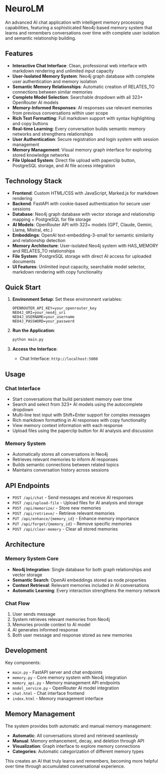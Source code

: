 # NeuroLM

An advanced AI chat application with intelligent memory processing capabilities, featuring a sophisticated Neo4j-based memory system that learns and remembers conversations over time with complete user isolation and semantic relationship building.

## Features

- **Interactive Chat Interface**: Clean, professional web interface with markdown rendering and unlimited input capacity
- **User-Isolated Memory System**: Neo4j graph database with complete user authentication and memory isolation
- **Semantic Memory Relationships**: Automatic creation of RELATES_TO connections between similar memories
- **Complete Model Selection**: Searchable dropdown with all 323+ OpenRouter AI models
- **Memory-Informed Responses**: AI responses use relevant memories from previous conversations within user scope
- **Rich Text Formatting**: Full markdown support with syntax highlighting and copy buttons
- **Real-time Learning**: Every conversation builds semantic memory networks and strengthens relationships
- **User Authentication**: Secure registration and login system with session management
- **Memory Management**: Visual memory graph interface for exploring stored knowledge networks
- **File Upload System**: Direct file upload with paperclip button, PostgreSQL storage, and AI file access integration

## Technology Stack

- **Frontend**: Custom HTML/CSS with JavaScript, Marked.js for markdown rendering
- **Backend**: FastAPI with cookie-based authentication for secure user sessions
- **Database**: Neo4j graph database with vector storage and relationship mapping + PostgreSQL for file storage
- **AI Models**: OpenRouter API with 323+ models (GPT, Claude, Gemini, Llama, Mistral, etc.)
- **Embeddings**: OpenAI text-embedding-3-small for semantic similarity and relationship detection
- **Memory Architecture**: User-isolated Neo4j system with HAS_MEMORY and RELATES_TO relationships
- **File System**: PostgreSQL storage with direct AI access for uploaded documents
- **UI Features**: Unlimited input capacity, searchable model selector, markdown rendering with copy functionality

## Quick Start

1. **Environment Setup**:
   Set these environment variables:
   ```
   OPENROUTER_API_KEY=your_openrouter_key
   NEO4J_URI=your_neo4j_uri  
   NEO4J_USERNAME=your_username
   NEO4J_PASSWORD=your_password
   ```

2. **Run the Application**:
   ```bash
   python main.py
   ```

3. **Access the Interface**:
   - Chat Interface: `http://localhost:5000`

## Usage

### Chat Interface
- Start conversations that build persistent memory over time
- Search and select from 323+ AI models using the autocomplete dropdown
- Multi-line text input with Shift+Enter support for complex messages
- Rich markdown formatting in AI responses with copy functionality
- View memory context information with each response
- Upload files using the paperclip button for AI analysis and discussion

### Memory System
- Automatically stores all conversations in Neo4j
- Retrieves relevant memories to inform AI responses
- Builds semantic connections between related topics
- Maintains conversation history across sessions

## API Endpoints

- `POST /api/chat` - Send messages and receive AI responses
- `POST /api/upload-file` - Upload files for AI analysis and storage
- `POST /api/memorize/` - Store new memories
- `POST /api/retrieve/` - Retrieve relevant memories
- `PUT /api/enhance/{memory_id}` - Enhance memory importance
- `PUT /api/forget/{memory_id}` - Remove specific memories
- `POST /api/clear-memory` - Clear all stored memories

## Architecture

### Memory System Core
- **Neo4j Integration**: Single database for both graph relationships and vector storage
- **Semantic Search**: OpenAI embeddings stored as node properties
- **Context Retrieval**: Relevant memories included in AI conversations
- **Automatic Learning**: Every interaction strengthens the memory network

### Chat Flow
1. User sends message
2. System retrieves relevant memories from Neo4j
3. Memories provide context to AI model
4. AI generates informed response
5. Both user message and response stored as new memories

## Development

Key components:
- `main.py` - FastAPI server and chat endpoints
- `memory.py` - Core memory system with Neo4j integration
- `memory_api.py` - Memory management API endpoints
- `model_service.py` - OpenRouter AI model integration
- `chat.html` - Chat interface frontend
- `index.html` - Memory management interface

## Memory Management

The system provides both automatic and manual memory management:
- **Automatic**: All conversations stored and retrieved seamlessly
- **Manual**: Memory enhancement, decay, and deletion through API
- **Visualization**: Graph interface to explore memory connections
- **Categories**: Automatic categorization of different memory types

This creates an AI that truly learns and remembers, becoming more helpful over time through accumulated conversational experience.